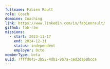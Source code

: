 ```yaml
---
fullname: Fabien Rault
role: Coach
domaine: Coaching
link: https://www.linkedin.com/in/fabienrault/
github: fab-raw
missions:
  - start: 2023-11-17
    end: 2024-12-31
    status: independent
    employer: Octo
memberType: beta
uuid: 7fffd045-3b52-4db1-9b7a-ced2da68bcca
---
```

